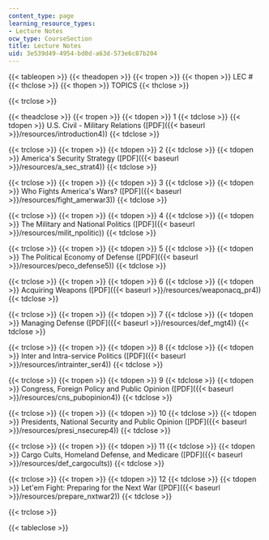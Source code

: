 ```yaml
---
content_type: page
learning_resource_types:
- Lecture Notes
ocw_type: CourseSection
title: Lecture Notes
uid: 3e539d49-4954-bd0d-a63d-573e6c87b204
---
```


{{< tableopen >}}
{{< theadopen >}}
{{< tropen >}}
{{< thopen >}}
LEC #
{{< thclose >}}
{{< thopen >}}
TOPICS
{{< thclose >}}

{{< trclose >}}

{{< theadclose >}}
{{< tropen >}}
{{< tdopen >}}
1
{{< tdclose >}}
{{< tdopen >}}
U.S. Civil - Military Relations ([PDF]({{< baseurl >}}/resources/introduction4))
{{< tdclose >}}

{{< trclose >}}
{{< tropen >}}
{{< tdopen >}}
2
{{< tdclose >}}
{{< tdopen >}}
America's Security Strategy ([PDF]({{< baseurl >}}/resources/a_sec_strat4))
{{< tdclose >}}

{{< trclose >}}
{{< tropen >}}
{{< tdopen >}}
3
{{< tdclose >}}
{{< tdopen >}}
Who Fights America's Wars? ([PDF]({{< baseurl >}}/resources/fight_amerwar3))
{{< tdclose >}}

{{< trclose >}}
{{< tropen >}}
{{< tdopen >}}
4
{{< tdclose >}}
{{< tdopen >}}
The Military and National Politics ([PDF]({{< baseurl >}}/resources/milit_npolitic))
{{< tdclose >}}

{{< trclose >}}
{{< tropen >}}
{{< tdopen >}}
5
{{< tdclose >}}
{{< tdopen >}}
The Political Economy of Defense ([PDF]({{< baseurl >}}/resources/peco_defense5))
{{< tdclose >}}

{{< trclose >}}
{{< tropen >}}
{{< tdopen >}}
6
{{< tdclose >}}
{{< tdopen >}}
Acquiring Weapons ([PDF]({{< baseurl >}}/resources/weaponacq_pr4))
{{< tdclose >}}

{{< trclose >}}
{{< tropen >}}
{{< tdopen >}}
7
{{< tdclose >}}
{{< tdopen >}}
Managing Defense ([PDF]({{< baseurl >}}/resources/def_mgt4))
{{< tdclose >}}

{{< trclose >}}
{{< tropen >}}
{{< tdopen >}}
8
{{< tdclose >}}
{{< tdopen >}}
Inter and Intra-service Politics ([PDF]({{< baseurl >}}/resources/intrainter_ser4))
{{< tdclose >}}

{{< trclose >}}
{{< tropen >}}
{{< tdopen >}}
9
{{< tdclose >}}
{{< tdopen >}}
Congress, Foreign Policy and Public Opinion ([PDF]({{< baseurl >}}/resources/cns_pubopinion4))
{{< tdclose >}}

{{< trclose >}}
{{< tropen >}}
{{< tdopen >}}
10
{{< tdclose >}}
{{< tdopen >}}
Presidents, National Security and Public Opinion ([PDF]({{< baseurl >}}/resources/presi_nsecurep4))
{{< tdclose >}}

{{< trclose >}}
{{< tropen >}}
{{< tdopen >}}
11
{{< tdclose >}}
{{< tdopen >}}
Cargo Cults, Homeland Defense, and Medicare ([PDF]({{< baseurl >}}/resources/def_cargocults))
{{< tdclose >}}

{{< trclose >}}
{{< tropen >}}
{{< tdopen >}}
12
{{< tdclose >}}
{{< tdopen >}}
Let'em Fight: Preparing for the Next War ([PDF]({{< baseurl >}}/resources/prepare_nxtwar2))
{{< tdclose >}}

{{< trclose >}}

{{< tableclose >}}